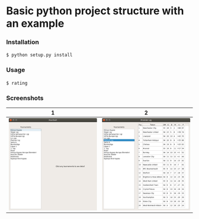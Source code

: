 # Basic python project structure with an example

### Installation
    $ python setup.py install

### Usage
    $ rating

### Screenshots

| 1 | 2 |
|---|---|
| ![](screenshots/1.png) |  ![](screenshots/2.png) |
